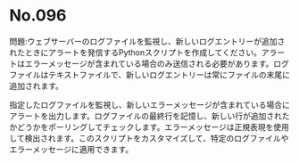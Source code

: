 # No.096

問題:ウェブサーバーのログファイルを監視し、新しいログエントリーが追加されたときにアラートを発信するPythonスクリプトを作成してください。アラートはエラーメッセージが含まれている場合のみ送信される必要があります。ログファイルはテキストファイルで、新しいログエントリーは常にファイルの末尾に追加されます。

指定したログファイルを監視し、新しいエラーメッセージが含まれている場合にアラートを出力します。ログファイルの最終行を記憶し、新しい行が追加されたかどうかをポーリングしてチェックします。エラーメッセージは正規表現を使用して検出されます。このスクリプトをカスタマイズして、特定のログファイルやエラーメッセージに適用できます。
